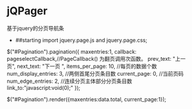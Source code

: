 # jQPager
基于jquery的分页导航条

+ ##starting
import jquery.page.js and jquery.page.css;

$("#Pagination").pagination({
		maxentries:1,
		callback: pageselectCallback,//PageCallback() 为翻页调用次函数。
		prev_text: "上一页",
		next_text: "下一页 ",
		items_per_page: 10, //每页的数据个数
		num_display_entries: 3, //两侧首尾分页条目数
		current_page: 0,   //当前页码
		num_edge_entries: 2, //连续分页主体部分分页条目数
		link_to:"javascript:void(0);"
});

$("#Pagination").render({maxentries:data.total, current_page:1});
	
	

